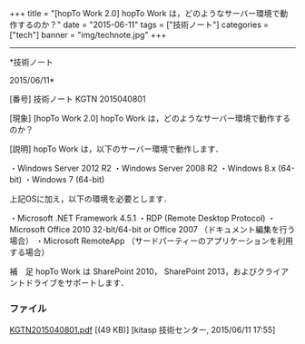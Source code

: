 ﻿+++
title = "[hopTo Work 2.0] hopTo Work は，どのようなサーバー環境で動作するのか？"
date = "2015-06-11"
tags = ["技術ノート"]
categories = ["tech"]
banner = "img/technote.jpg"
+++

-----------------------------------------------------------------------------------------------------------------------------

*技術ノート

2015/06/11*


[番号]
技術ノート KGTN 2015040801

[現象]
[hopTo Work 2.0] hopTo Work は，どのようなサーバー環境で動作するのか？

[説明]
hopTo Work は，以下のサーバー環境で動作します．

・Windows Server 2012 R2
・Windows Server 2008 R2
・Windows 8.x (64-bit)
・Windows 7 (64-bit)

上記OSに加え，以下の環境を必要とします．

・Microsoft .NET Framework 4.5.1
・RDP (Remote Desktop Protocol)
・Microsoft Office 2010 32-bit/64-bit or Office 2007
（ドキュメント編集を行う場合）
・Microsoft RemoteApp
（サードパーティーのアプリケーションを利用する場合）

補　足
hopTo Work は SharePoint 2010， SharePoint
2013，およびクライアントドライブをサポートします．


### ファイル

 
 


[KGTN2015040801.pdf](http://techreport.kitasp.net/attachments/download/1889/KGTN2015040801.pdf)
 [(49 KB)] [kitasp 技術センター, 2015/06/11
17:55]


 


 

